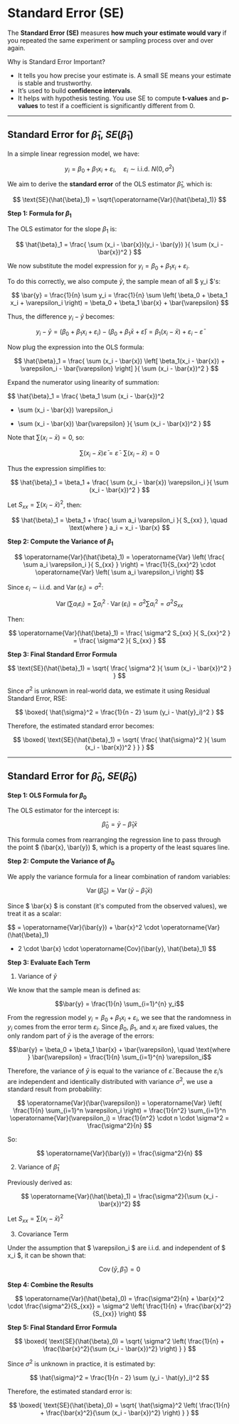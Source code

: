 # Standard Error (SE)

The **Standard Error (SE)** measures **how much your estimate would vary** if you repeated the same experiment or sampling process over and over again.

Why is Standard Error Important?

- It tells you how precise your estimate is. A small SE means your estimate is stable and trustworthy.
- It’s used to build **confidence intervals**.
- It helps with hypothesis testing. You use SE to compute **t-values** and **p-values** to test if a coefficient is significantly different from 0.

---

## Standard Error for $\hat{\beta}_1$, ${SE}(\hat{\beta}_1)$

In a simple linear regression model, we have:

$$
y_i = \beta_0 + \beta_1 x_i + \varepsilon_i, \quad \varepsilon_i \sim \text{i.i.d. } N(0, \sigma^2)
$$

We aim to derive the **standard error** of the OLS estimator $\hat{\beta}_1$, which is:

$$
\text{SE}(\hat{\beta}_1) = \sqrt{\operatorname{Var}(\hat{\beta}_1)}
$$


**Step 1: Formula for $\beta_1$**

The OLS estimator for the slope $\beta_1$ is:

$$
\hat{\beta}_1 = \frac{ \sum (x_i - \bar{x})(y_i - \bar{y}) }{ \sum (x_i - \bar{x})^2 }
$$

We now substitute the model expression for $y_i = \beta_0 + \beta_1 x_i + \varepsilon_i$.

To do this correctly, we also compute $\bar{y}$, the sample mean of all $ y_i $'s:

$$
\bar{y} = \frac{1}{n} \sum y_i = \frac{1}{n} \sum \left( \beta_0 + \beta_1 x_i + \varepsilon_i \right)
= \beta_0 + \beta_1 \bar{x} + \bar{\varepsilon}
$$

Thus, the difference $y_i - \bar{y}$ becomes:

$$
y_i - \bar{y} = \left( \beta_0 + \beta_1 x_i + \varepsilon_i \right) - \left( \beta_0 + \beta_1 \bar{x} + \bar{\varepsilon} \right)
= \beta_1(x_i - \bar{x}) + \varepsilon_i - \bar{\varepsilon}
$$

Now plug the expression into the OLS formula:

$$
\hat{\beta}_1 = \frac{ \sum (x_i - \bar{x}) \left[ \beta_1(x_i - \bar{x}) + \varepsilon_i - \bar{\varepsilon} \right] }{ \sum (x_i - \bar{x})^2 }
$$

Expand the numerator using linearity of summation:

$$
\hat{\beta}_1 =
\frac{
\beta_1 \sum (x_i - \bar{x})^2
+ \sum (x_i - \bar{x}) \varepsilon_i
- \sum (x_i - \bar{x}) \bar{\varepsilon}
}{
\sum (x_i - \bar{x})^2
}
$$

Note that $\sum (x_i - \bar{x}) = 0$, so:

$$
\sum (x_i - \bar{x}) \bar{\varepsilon} = \bar{\varepsilon} \cdot \sum (x_i - \bar{x}) = 0
$$

Thus the expression simplifies to:

$$
\hat{\beta}_1 = \beta_1 + \frac{ \sum (x_i - \bar{x}) \varepsilon_i }{ \sum (x_i - \bar{x})^2 }
$$

Let $S_{xx} = \sum (x_i - \bar{x})^2$, then:

$$
\hat{\beta}_1 = \beta_1 + \frac{ \sum a_i \varepsilon_i }{ S_{xx} }, \quad \text{where } a_i = x_i - \bar{x}
$$

**Step 2: Compute the Variance of $\beta_1$**

$$
\operatorname{Var}(\hat{\beta}_1) = \operatorname{Var} \left( \frac{ \sum a_i \varepsilon_i }{ S_{xx} } \right)
= \frac{1}{S_{xx}^2} \cdot \operatorname{Var} \left( \sum a_i \varepsilon_i \right)
$$

Since $\varepsilon_i \sim \text{i.i.d.}$ and $\operatorname{Var}(\varepsilon_i) = \sigma^2$:

$$
\operatorname{Var} \left( \sum a_i \varepsilon_i \right)
= \sum a_i^2 \cdot \operatorname{Var}(\varepsilon_i) = \sigma^2 \sum a_i^2 = \sigma^2 S_{xx}
$$

Then:

$$
\operatorname{Var}(\hat{\beta}_1) = \frac{ \sigma^2 S_{xx} }{ S_{xx}^2 } = \frac{ \sigma^2 }{ S_{xx} }
$$

**Step 3: Final Standard Error Formula**

$$
\text{SE}(\hat{\beta}_1) = \sqrt{ \frac{ \sigma^2 }{ \sum (x_i - \bar{x})^2 } }
$$

Since $\sigma^2$ is unknown in real-world data, we estimate it using Residual Standard Error, RSE:

$$
\boxed{
\hat{\sigma}^2 = \frac{1}{n - 2} \sum (y_i - \hat{y}_i)^2
}
$$

Therefore, the estimated standard error becomes:

$$
\boxed{
\text{SE}(\hat{\beta}_1) = \sqrt{ \frac{ \hat{\sigma}^2 }{ \sum (x_i - \bar{x})^2 } }
}
$$

---

## Standard Error for $\hat{\beta}_0$, ${SE}(\hat{\beta}_0)$

**Step 1: OLS Formula for $\beta_0$**

The OLS estimator for the intercept is:

$$
\hat{\beta}_0 = \bar{y} - \hat{\beta}_1 \bar{x}
$$

This formula comes from rearranging the regression line to pass through the point $ (\bar{x}, \bar{y}) $, which is a property of the least squares line.

**Step 2: Compute the Variance of $\beta_0$**

We apply the variance formula for a linear combination of random variables:

$$
\operatorname{Var}(\hat{\beta}_0) = \operatorname{Var}(\bar{y} - \hat{\beta}_1 \bar{x})
$$

Since $ \bar{x} $ is constant (it's computed from the observed values), we treat it as a scalar:

$$
= \operatorname{Var}(\bar{y}) + \bar{x}^2 \cdot \operatorname{Var}(\hat{\beta}_1)
- 2 \cdot \bar{x} \cdot \operatorname{Cov}(\bar{y}, \hat{\beta}_1)
$$


**Step 3: Evaluate Each Term**

1. Variance of $\bar{y}$

We know that the sample mean is defined as:

$$\bar{y} = \frac{1}{n} \sum_{i=1}^{n} y_i$$

From the regression model $y_i = \beta_0 + \beta_1 x_i + \varepsilon_i$, we see that the randomness in $y_i$ comes from the error term $\varepsilon_i$. Since $\beta_0$, $\beta_1$, and $x_i$ are fixed values, the only random part of $\bar{y}$ is the average of the errors:

$$\bar{y} = \beta_0 + \beta_1 \bar{x} + \bar{\varepsilon}, \quad \text{where } \bar{\varepsilon} = \frac{1}{n} \sum_{i=1}^{n} \varepsilon_i$$

Therefore, the variance of $\bar{y}$ is equal to the variance of $\bar{\varepsilon}$. Because the $\varepsilon_i$’s are independent and identically distributed with variance $\sigma^2$, we use a standard result from probability:

$$
\operatorname{Var}(\bar{\varepsilon}) = \operatorname{Var} \left( \frac{1}{n} \sum_{i=1}^n \varepsilon_i \right) = \frac{1}{n^2} \sum_{i=1}^n \operatorname{Var}(\varepsilon_i) = \frac{1}{n^2} \cdot n \cdot \sigma^2 = \frac{\sigma^2}{n}
$$

So:

$$
\operatorname{Var}(\bar{y}) = \frac{\sigma^2}{n}
$$

2. Variance of $\hat{\beta}_1$

Previously derived as:

$$
\operatorname{Var}(\hat{\beta}_1) = \frac{\sigma^2}{\sum (x_i - \bar{x})^2}
$$

Let $S_{xx} = \sum (x_i - \bar{x})^2$

3. Covariance Term

Under the assumption that $ \varepsilon_i $ are i.i.d. and independent of $ x_i $, it can be shown that:

$$
\operatorname{Cov}(\bar{y}, \hat{\beta}_1) = 0
$$


**Step 4: Combine the Results**

$$
\operatorname{Var}(\hat{\beta}_0)
= \frac{\sigma^2}{n} + \bar{x}^2 \cdot \frac{\sigma^2}{S_{xx}}
= \sigma^2 \left( \frac{1}{n} + \frac{\bar{x}^2}{S_{xx}} \right)
$$

**Step 5: Final Standard Error Formula**

$$
\boxed{
\text{SE}(\hat{\beta}_0) = \sqrt{ \sigma^2 \left( \frac{1}{n} + \frac{\bar{x}^2}{\sum (x_i - \bar{x})^2} \right) }
}
$$

Since $\sigma^2$ is unknown in practice, it is estimated by:

$$
\hat{\sigma}^2 = \frac{1}{n - 2} \sum (y_i - \hat{y}_i)^2
$$

Therefore, the estimated standard error is:

$$
\boxed{
\text{SE}(\hat{\beta}_0) = \sqrt{ \hat{\sigma}^2 \left( \frac{1}{n} + \frac{\bar{x}^2}{\sum (x_i - \bar{x})^2} \right) }
}
$$